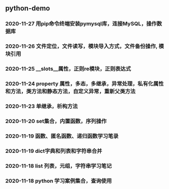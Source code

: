 ## python-demo
### 2020-11-27 用pip命令终端安装pymysql库，连接MySQL，操作数据库

### 2020-11-26 文件定位，文件读写，模块导入方式，文件备份操作, 模块引用

### 2020-11-25 __slots__属性，正则re模块，正则表达式

### 2020-11-24 property 属性，多态，多继承，异常处理，私有化属性和方法，类方法和静态方法，自定义异常，重新父类方法

### 2020-11-23 单继承，析构方法

### 2020-11-20 set集合，内置函数，序列操作

### 2020-11-19 函数、匿名函数、递归函数学习笔录

### 2020-11-19 dict字典和列表和字符串合并

### 2020-11-18  list 列表，元组，字符串学习笔记  

### 2020-11-18 python 学习案例集合，查询使用
